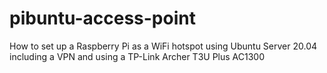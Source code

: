 # pibuntu-access-point
How to set up a Raspberry Pi as a WiFi hotspot using Ubuntu Server 20.04 including a VPN and using a TP-Link Archer T3U Plus AC1300
